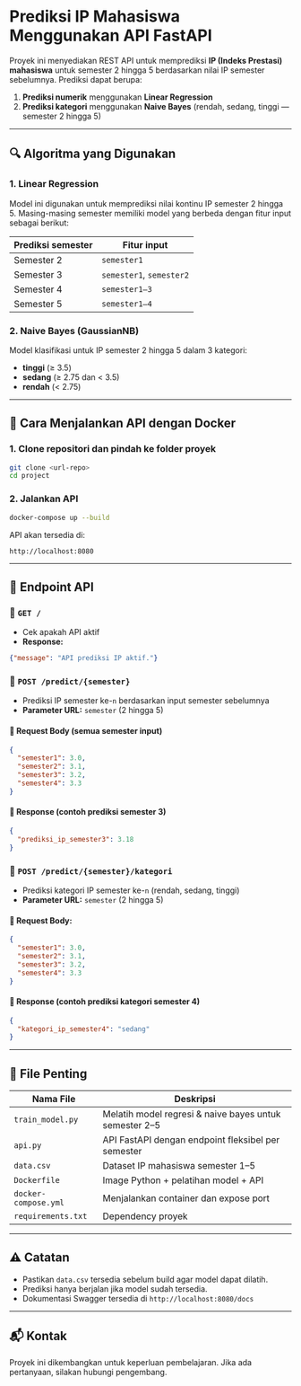 # Prediksi IP Mahasiswa Menggunakan API FastAPI

Proyek ini menyediakan REST API untuk memprediksi **IP (Indeks Prestasi) mahasiswa** untuk semester 2 hingga 5 berdasarkan nilai IP semester sebelumnya. Prediksi dapat berupa:

1. **Prediksi numerik** menggunakan **Linear Regression**
2. **Prediksi kategori** menggunakan **Naive Bayes** (rendah, sedang, tinggi — semester 2 hingga 5)

---

## 🔍 Algoritma yang Digunakan

### 1. Linear Regression

Model ini digunakan untuk memprediksi nilai kontinu IP semester 2 hingga 5. Masing-masing semester memiliki model yang berbeda dengan fitur input sebagai berikut:

| Prediksi semester | Fitur input              |
| ----------------- | ------------------------ |
| Semester 2        | `semester1`              |
| Semester 3        | `semester1`, `semester2` |
| Semester 4        | `semester1–3`            |
| Semester 5        | `semester1–4`            |

### 2. Naive Bayes (GaussianNB)

Model klasifikasi untuk IP semester 2 hingga 5 dalam 3 kategori:

- **tinggi** (≥ 3.5)
- **sedang** (≥ 2.75 dan < 3.5)
- **rendah** (< 2.75)

---

## 🚀 Cara Menjalankan API dengan Docker

### 1. Clone repositori dan pindah ke folder proyek

```bash
git clone <url-repo>
cd project
```

### 2. Jalankan API

```bash
docker-compose up --build
```

API akan tersedia di:

```
http://localhost:8080
```

---

## 📡 Endpoint API

### 🔹 `GET /`

- Cek apakah API aktif
- **Response:**

```json
{"message": "API prediksi IP aktif."}
```

### 🔹 `POST /predict/{semester}`

- Prediksi IP semester ke-`n` berdasarkan input semester sebelumnya
- **Parameter URL:** `semester` (2 hingga 5)

#### 🔸 Request Body (semua semester input)

```json
{
  "semester1": 3.0,
  "semester2": 3.1,
  "semester3": 3.2,
  "semester4": 3.3
}
```

#### 🔸 Response (contoh prediksi semester 3)

```json
{
  "prediksi_ip_semester3": 3.18
}
```

### 🔹 `POST /predict/{semester}/kategori`

- Prediksi kategori IP semester ke-`n` (rendah, sedang, tinggi)
- **Parameter URL:** `semester` (2 hingga 5)

#### 🔸 Request Body:

```json
{
  "semester1": 3.0,
  "semester2": 3.1,
  "semester3": 3.2,
  "semester4": 3.3
}
```

#### 🔸 Response (contoh prediksi kategori semester 4)

```json
{
  "kategori_ip_semester4": "sedang"
}
```

---

## 📁 File Penting

| Nama File            | Deskripsi                                              |
| -------------------- | ------------------------------------------------------ |
| `train_model.py`     | Melatih model regresi & naive bayes untuk semester 2–5 |
| `api.py`             | API FastAPI dengan endpoint fleksibel per semester     |
| `data.csv`           | Dataset IP mahasiswa semester 1–5                      |
| `Dockerfile`         | Image Python + pelatihan model + API                   |
| `docker-compose.yml` | Menjalankan container dan expose port                  |
| `requirements.txt`   | Dependency proyek                                      |

---

## ⚠️ Catatan

- Pastikan `data.csv` tersedia sebelum build agar model dapat dilatih.
- Prediksi hanya berjalan jika model sudah tersedia.
- Dokumentasi Swagger tersedia di `http://localhost:8080/docs`

---

## 📬 Kontak

Proyek ini dikembangkan untuk keperluan pembelajaran. Jika ada pertanyaan, silakan hubungi pengembang.


